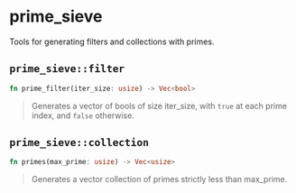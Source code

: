 # prime_sieve
Tools for generating filters and collections with primes. 

## `prime_sieve::filter`
```Rust
fn prime_filter(iter_size: usize) -> Vec<bool>
```
>Generates a vector of bools of size iter_size, with `true` at each prime index, and `false` otherwise.

## `prime_sieve::collection`
```Rust
fn primes(max_prime: usize) -> Vec<usize>
```
>Generates a vector collection of primes strictly less than max_prime.
